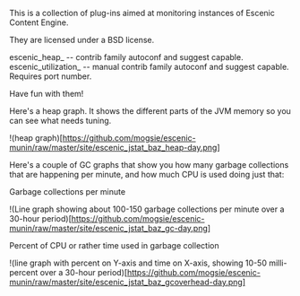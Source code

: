 This is a collection of plug-ins aimed at monitoring instances of Escenic Content Engine.

They are licensed under a BSD license.

  escenic_heap_   -- contrib family autoconf and suggest capable.
  escenic_utilization_ -- manual contrib family autoconf and suggest capable.  Requires port number.

Have fun with them!


Here's a heap graph.  It shows the different parts of the JVM memory so you can see what needs tuning.

!(heap graph)[https://github.com/mogsie/escenic-munin/raw/master/site/escenic_jstat_baz_heap-day.png]

Here's a couple of GC graphs that show you how many garbage collections that are happening per minute, and how much CPU is used doing just that:

Garbage collections per minute

!(Line graph showing about 100-150 garbage collections per minute over a 30-hour period)[https://github.com/mogsie/escenic-munin/raw/master/site/escenic_jstat_baz_gc-day.png]

Percent of CPU or rather time used in garbage collection

!(line graph with percent on Y-axis and time on X-axis, showing 10-50 milli-percent over a 30-hour period)[https://github.com/mogsie/escenic-munin/raw/master/site/escenic_jstat_baz_gcoverhead-day.png]

